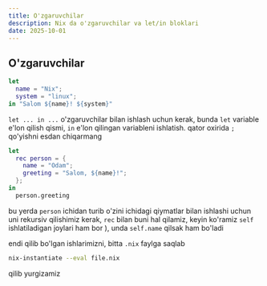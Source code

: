 ```yaml
---
title: O'zgaruvchilar
description: Nix da o'zgaruvchilar va let/in bloklari
date: 2025-10-01
---
```


## O'zgaruvchilar

<div class="my-md-content">

```nix
let
  name = "Nix";
  system = "linux";
in "Salom ${name}! ${system}"
```

`let ... in ...` o'zgaruvchilar bilan ishlash uchun kerak, bunda `let` variable e'lon qilish qismi, `in` e'lon qilingan variableni ishlatish. qator oxirida `;` qo'yishni esdan chiqarmang

```nix
let
  rec person = {
    name = "Odam";
    greeting = "Salom, ${name}!";
  };
in
  person.greeting
```

bu yerda `person` ichidan turib o'zini ichidagi qiymatlar bilan ishlashi uchun uni rekursiv qilishimiz kerak, `rec` bilan buni hal qilamiz, keyin ko'ramiz `self` ishlatiladigan joylari ham bor ), unda `self.name` qilsak ham bo'ladi

endi qilib bo'lgan ishlarimizni, bitta `.nix` faylga saqlab

```bash
nix-instantiate --eval file.nix
```

qilib yurgizamiz

</div>
